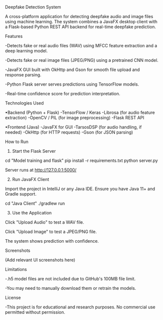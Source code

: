 Deepfake Detection System

A cross-platform application for detecting deepfake audio and image files using machine learning. The system combines a JavaFX desktop client with a Flask-based Python REST API backend for real-time deepfake prediction.

Features

-Detects fake or real audio files (WAV) using MFCC feature extraction and a deep learning model.

-Detects fake or real image files (JPEG/PNG) using a pretrained CNN model.

-JavaFX GUI built with OkHttp and Gson for smooth file upload and response parsing.

-Python Flask server serves predictions using TensorFlow models.

-Real-time confidence score for prediction interpretation.


Technologies Used

•Backend (Python + Flask)
-TensorFlow / Keras
-Librosa (for audio feature extraction)
-OpenCV / PIL (for image preprocessing)
-Flask REST API


•Frontend (Java)
-JavaFX for GUI
-TarsosDSP (for audio handling, if needed)
-OkHttp (for HTTP requests)
-Gson (for JSON parsing)

How to Run

1. Start the Flask Server

cd "Model training and flask"
pip install -r requirements.txt
python server.py

Server runs at http://127.0.0.1:5000/

2. Run JavaFX Client

Import the project in IntelliJ or any Java IDE. Ensure you have Java 11+ and Gradle support.

cd "Java Client"
./gradlew run

3. Use the Application

Click "Upload Audio" to test a WAV file.

Click "Upload Image" to test a JPEG/PNG file.

The system shows prediction with confidence.


Screenshots

(Add relevant UI screenshots here)

Limitations

-.h5 model files are not included due to GitHub's 100MB file limit.

-You may need to manually download them or retrain the models.


License

-This project is for educational and research purposes. No commercial use permitted without permission.

